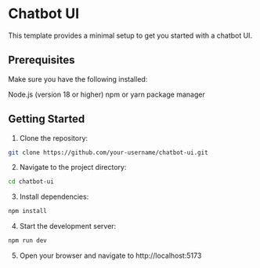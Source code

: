 # Chatbot UI

This template provides a minimal setup to get you started with a chatbot UI.

## Prerequisites

Make sure you have the following installed:

Node.js (version 18 or higher)
npm or yarn package manager

## Getting Started

1. Clone the repository:
  ```bash
  git clone https://github.com/your-username/chatbot-ui.git
  ```

2. Navigate to the project directory:
  ```bash
  cd chatbot-ui
  ```

3. Install dependencies:
  ```bash
  npm install
  ```

4. Start the development server:
  ```bash
  npm run dev
  ```

5. Open your browser and navigate to http://localhost:5173